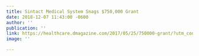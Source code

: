 ```yaml
---
title: Sintact Medical System Snags $750,000 Grant
date: 2018-12-07 11:43:00 -0600
author: ''
publication: ''
link: https://healthcare.dmagazine.com/2017/05/25/750000-grant/?utm_content=56096548&utm_medium=social&utm_source=facebook
image: ''

---
```

